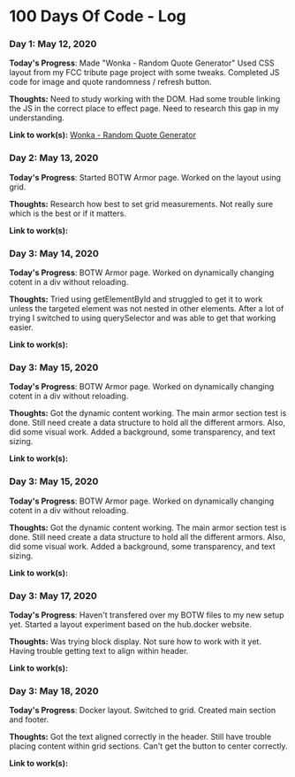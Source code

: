 # 100 Days Of Code - Log

### Day 1: May 12, 2020

**Today's Progress**: Made "Wonka - Random Quote Generator" Used CSS layout from my FCC tribute page project with some tweaks. Completed JS code for image and quote randomness / refresh button. 

**Thoughts:** Need to study working with the DOM. Had some trouble linking the JS in the correct place to effect page. Need to research this gap in my understanding.

**Link to work(s):** [Wonka - Random Quote Generator](https://codepen.io/bugmeathacker/pen/wvKxWqq)

### Day 2: May 13, 2020

**Today's Progress**: Started BOTW Armor page. Worked on the layout using grid. 

**Thoughts:** Research how best to set grid measurements. Not really sure which is the best or if it matters.

**Link to work(s):** 

### Day 3: May 14, 2020

**Today's Progress**: BOTW Armor page. Worked on dynamically changing cotent in a div without reloading. 

**Thoughts:** Tried using getElementById and struggled to get it to work unless the targeted element was not nested in other elements. After a lot of trying I switched to using querySelector and was able to get that working easier.

**Link to work(s):** 

### Day 3: May 15, 2020

**Today's Progress**: BOTW Armor page. Worked on dynamically changing cotent in a div without reloading. 

**Thoughts:** Got the dynamic content working. The main armor section test is done. Still need create a data structure to hold all the different armors. Also, did some visual work. Added a background, some transparency, and text sizing.

**Link to work(s):** 

### Day 3: May 15, 2020

**Today's Progress**: BOTW Armor page. Worked on dynamically changing cotent in a div without reloading. 

**Thoughts:** Got the dynamic content working. The main armor section test is done. Still need create a data structure to hold all the different armors. Also, did some visual work. Added a background, some transparency, and text sizing.

**Link to work(s):** 

### Day 3: May 17, 2020

**Today's Progress**: Haven't transfered over my BOTW files to my new setup yet. Started a layout experiment based on the hub.docker website. 

**Thoughts:** Was trying block display. Not sure how to work with it yet. Having trouble getting text to align within header.

**Link to work(s):** 

### Day 3: May 18, 2020

**Today's Progress**: Docker layout. Switched to grid. Created main section and footer. 

**Thoughts:** Got the text aligned correctly in the header. Still have trouble placing content within grid sections. Can't get the button to center correctly.

**Link to work(s):** 
